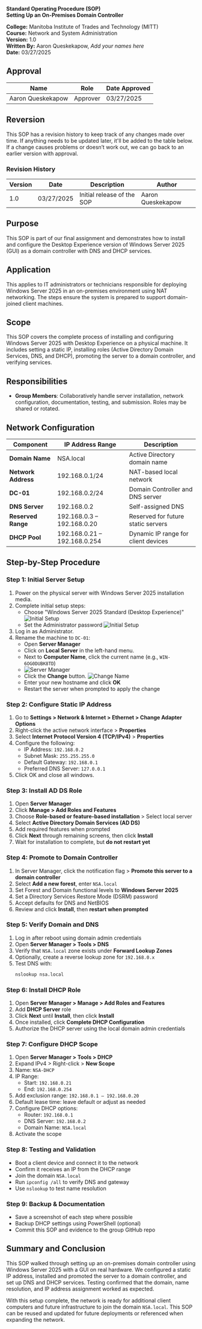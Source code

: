 **Standard Operating Procedure (SOP)**  
**Setting Up an On-Premises Domain Controller**  

**College:** Manitoba Institute of Trades and Technology (MITT)  
**Course:** Network and System Administration  
**Version:** 1.0  
**Written By:** Aaron Queskekapow, *Add your names here*  
**Date:** 03/27/2025  

## Approval

| Name              | Role     | Date Approved |
|-------------------|----------|----------------|
| Aaron Queskekapow | Approver | 03/27/2025     |

## Reversion

This SOP has a revision history to keep track of any changes made over time. If anything needs to be updated later, it'll be added to the table below. If a change causes problems or doesn’t work out, we can go back to an earlier version with approval.

### Revision History

| Version | Date       | Description                | Author              |
|---------|------------|----------------------------|---------------------|
| 1.0     | 03/27/2025 | Initial release of the SOP | Aaron Queskekapow   |

## Purpose

This SOP is part of our final assignment and demonstrates how to install and configure the Desktop Experience version of Windows Server 2025 (GUI) as a domain controller with DNS and DHCP services.

## Application

This applies to IT administrators or technicians responsible for deploying Windows Server 2025 in an on-premises environment using NAT networking. The steps ensure the system is prepared to support domain-joined client machines.

## Scope

This SOP covers the complete process of installing and configuring Windows Server 2025 with Desktop Experience on a physical machine. It includes setting a static IP, installing roles (Active Directory Domain Services, DNS, and DHCP), promoting the server to a domain controller, and verifying services.

## Responsibilities

- **Group Members**: Collaboratively handle server installation, network configuration, documentation, testing, and submission. Roles may be shared or rotated.

## Network Configuration

| Component          | IP Address Range            | Description                          |
|--------------------|-----------------------------|--------------------------------------|
| **Domain Name**    | NSA.local                   | Active Directory domain name         |
| **Network Address**| 192.168.0.1/24              | NAT-based local network              |
| **DC-01**          | 192.168.0.2/24              | Domain Controller and DNS server     |
| **DNS Server**     | 192.168.0.2                 | Self-assigned DNS                    |
| **Reserved Range** | 192.168.0.3 – 192.168.0.20  | Reserved for future static servers   |
| **DHCP Pool**      | 192.168.0.21 – 192.168.0.254| Dynamic IP range for client devices  |

## Step-by-Step Procedure

### Step 1: Initial Server Setup
1. Power on the physical server with Windows Server 2025 installation media.
2. Complete initial setup steps:
   - Choose "Windows Server 2025 Standard (Desktop Experience)"
     ![Initial Setup](images/1.png)
   - Set the Administrator password
     ![Initial Setup](images/2.png)
3. Log in as Administrator.
4. Rename the machine to `DC-01`:
   - Open **Server Manager**
   - Click on **Local Server** in the left-hand menu. 
   - Next to **Computer Name**, click the current name (e.g., `WIN-6OG0DUBK8TD`)
   - ![Server Manager](images/3.png)
   - Click the **Change** button.
     ![Change Name](images/4.png)
   - Enter your new hostname and click **OK**
   - Restart the server when prompted to apply the change

### Step 2: Configure Static IP Address
1. Go to **Settings > Network & Internet > Ethernet > Change Adapter Options**
2. Right-click the active network interface > **Properties**
3. Select **Internet Protocol Version 4 (TCP/IPv4)** > **Properties**
4. Configure the following:
   - IP Address: `192.168.0.2`
   - Subnet Mask: `255.255.255.0`
   - Default Gateway: `192.168.0.1`
   - Preferred DNS Server: `127.0.0.1`
5. Click OK and close all windows.

### Step 3: Install AD DS Role
1. Open **Server Manager**
2. Click **Manage > Add Roles and Features**
3. Choose **Role-based or feature-based installation** > Select local server
4. Select **Active Directory Domain Services (AD DS)**
5. Add required features when prompted
6. Click **Next** through remaining screens, then click **Install**
7. Wait for installation to complete, but **do not restart yet**

### Step 4: Promote to Domain Controller
1. In Server Manager, click the notification flag > **Promote this server to a domain controller**
2. Select **Add a new forest**, enter `NSA.local`
3. Set Forest and Domain functional levels to **Windows Server 2025**
4. Set a Directory Services Restore Mode (DSRM) password
5. Accept defaults for DNS and NetBIOS
6. Review and click **Install**, then **restart when prompted**

### Step 5: Verify Domain and DNS
1. Log in after reboot using domain admin credentials
2. Open **Server Manager > Tools > DNS**
3. Verify that `NSA.local` zone exists under **Forward Lookup Zones**
4. Optionally, create a reverse lookup zone for `192.168.0.x`
5. Test DNS with:
   ```bash
   nslookup nsa.local
   ```

### Step 6: Install DHCP Role
1. Open **Server Manager > Manage > Add Roles and Features**
2. Add **DHCP Server** role
3. Click **Next** until **Install**, then click **Install**
4. Once installed, click **Complete DHCP Configuration**
5. Authorize the DHCP server using the local domain admin credentials

### Step 7: Configure DHCP Scope
1. Open **Server Manager > Tools > DHCP**
2. Expand IPv4 > Right-click > **New Scope**
3. Name: `NSA-DHCP`
4. IP Range:
   - Start: `192.168.0.21`
   - End: `192.168.0.254`
5. Add exclusion range: `192.168.0.1 – 192.168.0.20`
6. Default lease time: leave default or adjust as needed
7. Configure DHCP options:
   - Router: `192.168.0.1`
   - DNS Server: `192.168.0.2`
   - Domain Name: `NSA.local`
8. Activate the scope

### Step 8: Testing and Validation
- Boot a client device and connect it to the network
- Confirm it receives an IP from the DHCP range
- Join the domain `NSA.local`
- Run `ipconfig /all` to verify DNS and gateway
- Use `nslookup` to test name resolution

### Step 9: Backup & Documentation
- Save a screenshot of each step where possible
- Backup DHCP settings using PowerShell (optional)
- Commit this SOP and evidence to the group GitHub repo

## Summary and Conclusion

This SOP walked through setting up an on-premises domain controller using Windows Server 2025 with a GUI on real hardware. We configured a static IP address, installed and promoted the server to a domain controller, and set up DNS and DHCP services. Testing confirmed that the domain, name resolution, and IP address assignment worked as expected.

With this setup complete, the network is ready for additional client computers and future infrastructure to join the domain `NSA.local`. This SOP can be reused and updated for future deployments or referenced when expanding the network.
